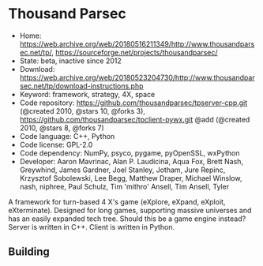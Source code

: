 # Thousand Parsec

- Home: https://web.archive.org/web/20180516211349/http://www.thousandparsec.net/tp/, https://sourceforge.net/projects/thousandparsec/
- State: beta, inactive since 2012
- Download: https://web.archive.org/web/20180523204730/http://www.thousandparsec.net/tp/download-instructions.php
- Keyword: framework, strategy, 4X, space
- Code repository: https://github.com/thousandparsec/tpserver-cpp.git (@created 2010, @stars 10, @forks 3), https://github.com/thousandparsec/tpclient-pywx.git @add (@created 2010, @stars 8, @forks 7)
- Code language: C++, Python
- Code license: GPL-2.0
- Code dependency: NumPy, psyco, pygame, pyOpenSSL, wxPython
- Developer: Aaron Mavrinac, Alan P. Laudicina, Aqua Fox, Brett Nash, Greywhind, James Gardner, Joel Stanley, Jotham, Jure Repinc, Krzysztof Sobolewski, Lee Begg, Matthew Draper, Michael Winslow, nash, niphree, Paul Schulz, Tim 'mithro' Ansell, Tim Ansell, Tyler

A framework for turn-based 4 X's game (eXplore, eXpand, eXploit, eXterminate). Designed for long games, supporting massive universes and has an easily expanded tech tree.
Should this be a game engine instead? Server is written in C++. Client is written in Python.

## Building
